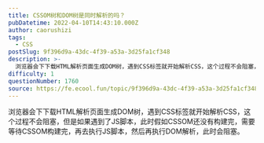 ```yaml
---
title: CSSOM树和DOM树是同时解析的吗？
pubDatetime: 2022-04-10T14:43:10.000Z
author: caorushizi
tags:
  - CSS
postSlug: 9f396d9a-43dc-4f39-a53a-3d25fa1cf348
description: >-
  浏览器会下下载HTML解析页面生成DOM树，遇到CSS标签就开始解析CSS，这个过程不会阻塞，但是如果遇到了JS脚本，此时假如CSSOM还没有构建完，需要等待CSSOM构建完，再去执行JS脚本，然后再执行DOM解析，此时会阻塞。 
difficulty: 1
questionNumber: 1760
source: https://fe.ecool.fun/topic/9f396d9a-43dc-4f39-a53a-3d25fa1cf348
---
```


浏览器会下下载HTML解析页面生成DOM树，遇到CSS标签就开始解析CSS，这个过程不会阻塞，但是如果遇到了JS脚本，此时假如CSSOM还没有构建完，需要等待CSSOM构建完，再去执行JS脚本，然后再执行DOM解析，此时会阻塞。
